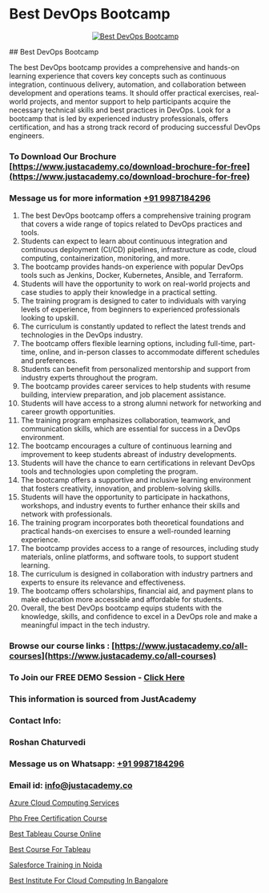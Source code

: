 # Best DevOps Bootcamp

<p align="center">
  <a href="https://justacademy.co/course-detail/devops-training">
    <img src="https://justacademy.co/storage2/course_image/1710765394_course_image.webp" alt="Best DevOps Bootcamp">
  </a>
</p>
## Best DevOps Bootcamp

The best DevOps bootcamp provides a comprehensive and hands-on learning experience that covers key concepts such as continuous integration, continuous delivery, automation, and collaboration between development and operations teams. It should offer practical exercises, real-world projects, and mentor support to help participants acquire the necessary technical skills and best practices in DevOps. Look for a bootcamp that is led by experienced industry professionals, offers certification, and has a strong track record of producing successful DevOps engineers.
### To Download Our Brochure [https://www.justacademy.co/download-brochure-for-free](https://www.justacademy.co/download-brochure-for-free)
### Message us for more information [+91 9987184296](https://api.whatsapp.com/send?phone=919987184296)
1) The best DevOps bootcamp offers a comprehensive training program that covers a wide range of topics related to DevOps practices and tools.
2) Students can expect to learn about continuous integration and continuous deployment (CI/CD) pipelines, infrastructure as code, cloud computing, containerization, monitoring, and more.
3) The bootcamp provides hands-on experience with popular DevOps tools such as Jenkins, Docker, Kubernetes, Ansible, and Terraform.
4) Students will have the opportunity to work on real-world projects and case studies to apply their knowledge in a practical setting.
5) The training program is designed to cater to individuals with varying levels of experience, from beginners to experienced professionals looking to upskill.
6) The curriculum is constantly updated to reflect the latest trends and technologies in the DevOps industry.
7) The bootcamp offers flexible learning options, including full-time, part-time, online, and in-person classes to accommodate different schedules and preferences.
8) Students can benefit from personalized mentorship and support from industry experts throughout the program.
9) The bootcamp provides career services to help students with resume building, interview preparation, and job placement assistance.
10) Students will have access to a strong alumni network for networking and career growth opportunities.
11) The training program emphasizes collaboration, teamwork, and communication skills, which are essential for success in a DevOps environment.
12) The bootcamp encourages a culture of continuous learning and improvement to keep students abreast of industry developments.
13) Students will have the chance to earn certifications in relevant DevOps tools and technologies upon completing the program.
14) The bootcamp offers a supportive and inclusive learning environment that fosters creativity, innovation, and problem-solving skills.
15) Students will have the opportunity to participate in hackathons, workshops, and industry events to further enhance their skills and network with professionals.
16) The training program incorporates both theoretical foundations and practical hands-on exercises to ensure a well-rounded learning experience.
17) The bootcamp provides access to a range of resources, including study materials, online platforms, and software tools, to support student learning.
18) The curriculum is designed in collaboration with industry partners and experts to ensure its relevance and effectiveness.
19) The bootcamp offers scholarships, financial aid, and payment plans to make education more accessible and affordable for students.
20) Overall, the best DevOps bootcamp equips students with the knowledge, skills, and confidence to excel in a DevOps role and make a meaningful impact in the tech industry.

### Browse our course links : [https://www.justacademy.co/all-courses](https://www.justacademy.co/all-courses) 
### To Join our FREE DEMO Session - [Click Here](https://www.justacademy.co/register-for-course-demo)


### This information is sourced from JustAcademy
### Contact Info:
### Roshan Chaturvedi
### Message us on Whatsapp: [+91 9987184296](https://api.whatsapp.com/send?phone=919987184296)
### Email id: [info@justacademy.co](mailto:info@justacademy.co)
                
[Azure Cloud Computing Services](https://www.linkedin.com/pulse/azure-cloud-computing-services-justacademy-sunnyvale-bjfwc?trackingId=dw22YoX9JkwcbeOqbxUVjg%3D%3D&lipi=urn%3Ali%3Apage%3Ad_flagship3_company_admin%3BJVVM%2Fef%2BR3WBKPYq3pagGw%3D%3D)

[Php Free Certification Course](https://www.linkedin.com/pulse/php-free-certification-course-justacademy-san-jose-8tzkf?trackingId=fLoOyX5xVea2BuZzwdKyiA%3D%3D&lipi=urn%3Ali%3Apage%3Ad_flagship3_company_admin%3BNvzTf3fnQO%2BVBqBGA8b0%2Bw%3D%3D)

[Best Tableau Course Online](https://medium.com/@ranepooja/best-tableau-course-online-34c72732e68c)

[Best Course For Tableau](https://medium.com/@kumarishimmi99/best-course-for-tableau-9d648d58aa56)

[Salesforce Training in Noida](https://justacademyin.github.io/justacademy/salesforce-training-in-noida)

[Best Institute For Cloud Computing In Bangalore](https://justacademyin.github.io/justacademy/best-institute-for-cloud-computing-in-bangalore)

